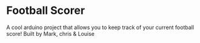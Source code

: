 # Football Scorer
A cool arduino project that allows you to keep track of your current football score!
Built by Mark, chris & Louise
